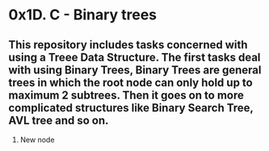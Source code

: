 # 0x1D. C - Binary trees
## This repository includes tasks concerned with using a Treee Data Structure. The first tasks deal with using Binary Trees, Binary Trees are general trees in which the root node can only hold up to maximum 2 subtrees. Then it goes on to more complicated structures like Binary Search Tree, AVL tree and so on.
1. New node

